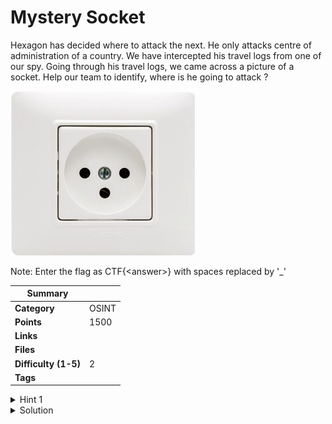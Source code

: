 # Mystery Socket

Hexagon has decided where to attack the next. He only attacks centre of administration of a country. We have intercepted his travel logs from one of our spy. Going through his travel logs, we came across a picture of a socket. Help our team to identify, where is he going to attack ?

![MysterySocket](mysterysocket.png)

Note: Enter the flag as CTF{\<answer>} with spaces replaced by '_'

| Summary              |       |
| -------------------- | ----- |
| **Category**         | OSINT |
| **Points**           | 1500  |
| **Links**            |       |
| **Files**            |       |
| **Difficulty (1-5)** | 2     |
| **Tags**             |       |

<details>
  <summary>Hint 1</summary>

Image search might help.

</details>

<details>
<summary>Solution</summary>
  
### Follow the process below.
    
Reverse image search on google gives us the socket as Type-H socket.

Type-H Socket is used only in Israel, so the center of adminstration or capital city is Jerusalem.

<details>
<summary>Disclose answer ?</summary>

```copy
CTF{JERUSALEM}
```

</details>

</details>
